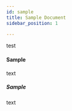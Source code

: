 ```yaml
---
id: sample
title: Sample Document
sidebar_position: 1

---
```


test














#### Sample

text

##### Sample

text
